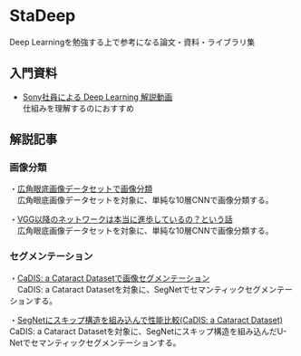 # StaDeep
Deep Learningを勉強する上で参考になる論文・資料・ライブラリ集

## 入門資料
- [Sony社員による Deep Learning 解説動画](https://www.youtube.com/channel/UCRTV5p4JsXV3YTdYpTJECRA)  
仕組みを理解するのにおすすめ

## 解説記事
### 画像分類
・[広角眼底画像データセットで画像分類](https://github.com/burokoron/StaDeep/tree/master/simple_cnn_classifier)  
　広角眼底画像データセットを対象に、単純な10層CNNで画像分類する。

・[VGG以降のネットワークは本当に進歩しているの？という話](https://github.com/burokoron/StaDeep/tree/master/fine-turning)  
　広角眼底画像データセットを対象に、単純な10層CNNで画像分類する。

### セグメンテーション
・[CaDIS: a Cataract Datasetで画像セグメンテーション](https://github.com/burokoron/StaDeep/tree/master/SegNet)  
　CaDIS: a Cataract Datasetを対象に、SegNetでセマンティックセグメンテーションする。

・[SegNetにスキップ構造を組み込んで性能比較(CaDIS: a Cataract Dataset)](https://github.com/burokoron/StaDeep/tree/master/U-Net)  
CaDIS: a Cataract Datasetを対象に、SegNetにスキップ構造を組み込んだU-Netでセマンティックセグメンテーションする。
